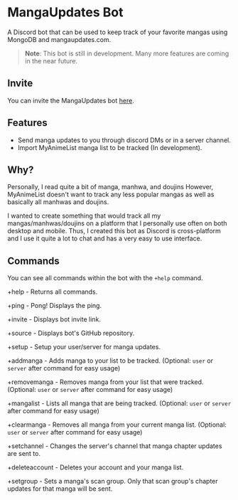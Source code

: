 # MangaUpdates Bot
A Discord bot that can be used to keep track of your favorite mangas using MongoDB and mangaupdates.com.

> **Note**: This bot is still in development. Many more features are coming in the near future.

## Invite

You can invite the MangaUpdates bot [here](https://discord.com/oauth2/authorize?client_id=880694914365685781&scope=bot&permissions=268856384).

## Features

- Send manga updates to you through discord DMs or in a server channel.
- Import MyAnimeList manga list to be tracked (In development).

## Why?

Personally, I read quite a bit of manga, manhwa, and doujins However, MyAnimeList doesn't want to track any less popular mangas as well as basically all manhwas and doujins.

I wanted to create something that would track all my mangas/manhwas/doujins on a platform that I personally use often on both desktop and mobile. Thus, I created this bot as Discord is cross-platform and I use it quite a lot to chat and has a very easy to use interface.

## Commands

You can see all commands within the bot with the `+help` command.

+help - Returns all commands.

+ping - Pong! Displays the ping.

+invite - Displays bot invite link.

+source - Displays bot's GitHub repository.

+setup - Setup your user/server for manga updates.

+addmanga - Adds manga to your list to be tracked. (Optional: `user` or `server` after command for easy usage)

+removemanga - Removes manga from your list that were tracked. (Optional: `user` or `server` after command for easy usage)

+mangalist - Lists all manga that are being tracked. (Optional: `user` or `server` after command for easy usage)

+clearmanga - Removes all manga from your current manga list. (Optional: `user` or `server` after command for easy usage)

+setchannel - Changes the server's channel that manga chapter updates are sent to.

+deleteaccount - Deletes your account and your manga list.

+setgroup - Sets a manga's scan group. Only that scan group's chapter updates for that manga will be sent.
